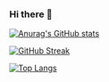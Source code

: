 ### Hi there 👋

[![Anurag's GitHub stats](https://github-readme-stats.vercel.app/api?username=hlqviet&show_icons=true&theme=transparent)](https://github.com/anuraghazra/github-readme-stats)

[![GitHub Streak](https://streak-stats.demolab.com?user=hlqviet&theme=transparent)](https://git.io/streak-stats)

[![Top Langs](https://github-readme-stats.vercel.app/api/top-langs/?username=hlqviet&layout=compact&theme=transparent)](https://github.com/anuraghazra/github-readme-stats)

<!--
**S-a-l-a-d/s-a-l-a-d** is a ✨ _special_ ✨ repository because its `README.md` (this file) appears on your GitHub profile.

Here are some ideas to get you started:

- 🔭 I’m currently working on ...
- 🌱 I’m currently learning ...
- 👯 I’m looking to collaborate on ...
- 🤔 I’m looking for help with ...
- 💬 Ask me about ...
- 📫 How to reach me: ...
- 😄 Pronouns: ...
- ⚡ Fun fact: ...
-->
